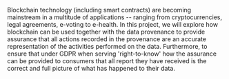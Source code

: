 Blockchain technology (including smart contracts) are becoming mainstream in a multitude of applications -- ranging from cryptocurrencies, legal agreements, e-voting to e-health. In this project, we will explore how blockchain can be used together with the data provenance to provide assurance that all actions recorded in the provenance are an accurate representation of the activities performed on the data. Furthermore, to ensure that under GDPR when serving 'right-to-know' how the assurance can be provided to consumers that all report they have received is the correct and full picture of what has happened to their data.
